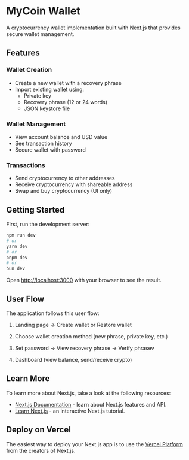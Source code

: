 # MyCoin Wallet

A cryptocurrency wallet implementation built with Next.js that provides secure wallet management.

## Features

### Wallet Creation

- Create a new wallet with a recovery phrase
- Import existing wallet using:
  - Private key
  - Recovery phrase (12 or 24 words)
  - JSON keystore file

### Wallet Management

- View account balance and USD value
- See transaction history
- Secure wallet with password

### Transactions

- Send cryptocurrency to other addresses
- Receive cryptocurrency with shareable address
- Swap and buy cryptocurrency (UI only)

## Getting Started

First, run the development server:

```bash
npm run dev
# or
yarn dev
# or
pnpm dev
# or
bun dev
```

Open [http://localhost:3000](http://localhost:3000) with your browser to see the result.

## User Flow

The application follows this user flow:

1. Landing page → Create wallet or Restore wallet
2. Choose wallet creation method (new phrase, private key, etc.)
3. Set password → View recovery phrase → Verify phrasev

4. Dashboard (view balance, send/receive crypto)

## Learn More

To learn more about Next.js, take a look at the following resources:

- [Next.js Documentation](https://nextjs.org/docs) - learn about Next.js features and API.
- [Learn Next.js](https://nextjs.org/learn) - an interactive Next.js tutorial.

## Deploy on Vercel

The easiest way to deploy your Next.js app is to use the [Vercel Platform](https://vercel.com/new?utm_medium=default-template&filter=next.js&utm_source=create-next-app&utm_campaign=create-next-app-readme) from the creators of Next.js.
